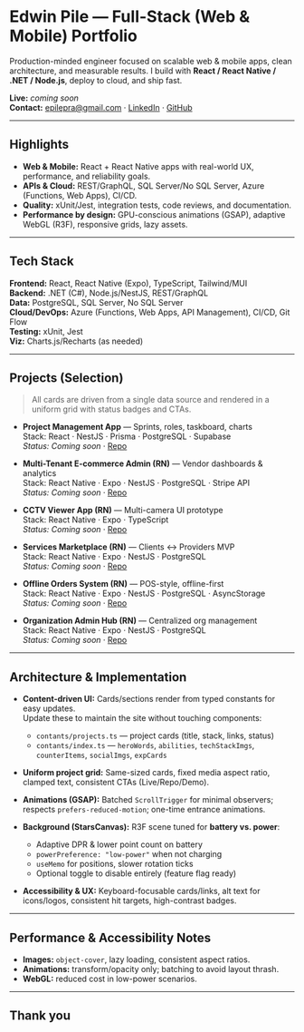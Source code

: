 # Edwin Pile — Full-Stack (Web & Mobile) Portfolio

Production-minded engineer focused on scalable web & mobile apps, clean architecture, and measurable results. I build with **React / React Native / .NET / Node.js**, deploy to cloud, and ship fast.

**Live:** _coming soon_  
**Contact:** epilepra@gmail.com · [LinkedIn](https://www.linkedin.com/in/edwin-pile-583652234/) · [GitHub](https://github.com/EPraz)

---

## Highlights

- **Web & Mobile:** React + React Native apps with real-world UX, performance, and reliability goals.
- **APIs & Cloud:** REST/GraphQL, SQL Server/No SQL Server, Azure (Functions, Web Apps), CI/CD.
- **Quality:** xUnit/Jest, integration tests, code reviews, and documentation.
- **Performance by design:** GPU-conscious animations (GSAP), adaptive WebGL (R3F), responsive grids, lazy assets.

---

## Tech Stack

**Frontend:** React, React Native (Expo), TypeScript, Tailwind/MUI  
**Backend:** .NET (C#), Node.js/NestJS, REST/GraphQL  
**Data:** PostgreSQL, SQL Server, No SQL Server  
**Cloud/DevOps:** Azure (Functions, Web Apps, API Management), CI/CD, Git Flow  
**Testing:** xUnit, Jest  
**Viz:** Charts.js/Recharts (as needed)

---

## Projects (Selection)

> All cards are driven from a single data source and rendered in a uniform grid with status badges and CTAs.

- **Project Management App** — Sprints, roles, taskboard, charts  
  Stack: React · NestJS · Prisma · PostgreSQL · Supabase  
  _Status: Coming soon_ · [Repo](https://github.com/EPraz/ecommerce-admin-rn)
  <!-- _Status: Live_ · [Repo](https://github.com/EPraz/pm-app) · Live link in site -->

- **Multi-Tenant E-commerce Admin (RN)** — Vendor dashboards & analytics  
  Stack: React Native · Expo · NestJS · PostgreSQL · Stripe API  
  _Status: Coming soon_ · [Repo](https://github.com/EPraz/ecommerce-admin-rn)

- **CCTV Viewer App (RN)** — Multi-camera UI prototype  
  Stack: React Native · Expo · TypeScript  
  _Status: Coming soon_ · [Repo](https://github.com/EPraz/cctv-viewer-rn)

- **Services Marketplace (RN)** — Clients ↔ Providers MVP  
  Stack: React Native · Expo · NestJS · PostgreSQL  
  _Status: Coming soon_ · [Repo](https://github.com/EPraz/marketplace-rn)

- **Offline Orders System (RN)** — POS-style, offline-first  
  Stack: React Native · Expo · NestJS · PostgreSQL · AsyncStorage  
  _Status: Coming soon_ · [Repo](https://github.com/EPraz/offline-orders-rn)

- **Organization Admin Hub (RN)** — Centralized org management  
  Stack: React Native · Expo · NestJS · PostgreSQL  
  _Status: Coming soon_ · [Repo](https://github.com/EPraz/admin-hub-rn)

---

## Architecture & Implementation

- **Content-driven UI:** Cards/sections render from typed constants for easy updates.  
  Update these to maintain the site without touching components:

  - `contants/projects.ts` — project cards (title, stack, links, status)
  - `contants/index.ts` — `heroWords`, `abilities`, `techStackImgs`, `counterItems`, `socialImgs`, `expCards`

- **Uniform project grid:** Same-sized cards, fixed media aspect ratio, clamped text, consistent CTAs (Live/Repo/Demo).

- **Animations (GSAP):** Batched `ScrollTrigger` for minimal observers; respects `prefers-reduced-motion`; one-time entrance animations.

- **Background (StarsCanvas):** R3F scene tuned for **battery vs. power**:

  - Adaptive DPR & lower point count on battery
  - `powerPreference: "low-power"` when not charging
  - `useMemo` for positions, slower rotation ticks
  - Optional toggle to disable entirely (feature flag ready)

- **Accessibility & UX:** Keyboard-focusable cards/links, alt text for icons/logos, consistent hit targets, high-contrast badges.

---

## Performance & Accessibility Notes

- **Images:** `object-cover`, lazy loading, consistent aspect ratios.
- **Animations:** transform/opacity only; batching to avoid layout thrash.
- **WebGL:** reduced cost in low-power scenarios.
<!-- - **Targets:** Lighthouse ≥ 90 across PWA/Perf/Best Practices/SEO on mobile. -->

---

## Thank you

<!-- ## Getting Started

**Prerequisites:** Node 18+ and pnpm/yarn/npm.

```bash
# install
npm install

# run dev
npm dev

# build
npm build

# preview
npm preview

# lint (if configured)
npm lint
``` -->
